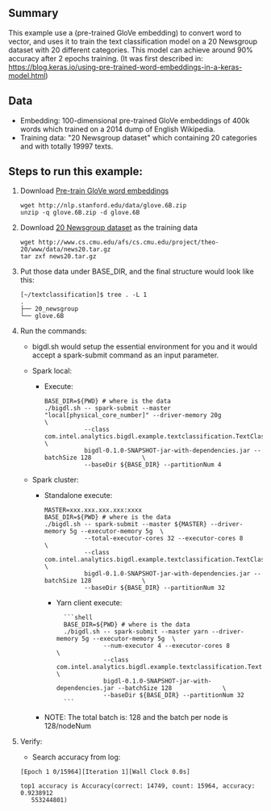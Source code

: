 ## Summary
 This example use a (pre-trained GloVe embedding) to convert word to vector,
 and uses it to train the text classification model on a 20 Newsgroup dataset
 with 20 different categories. This model can achieve around 90% accuracy after 2 epochs training.
(It was first described in: https://blog.keras.io/using-pre-trained-word-embeddings-in-a-keras-model.html)
## Data
* Embedding: 100-dimensional pre-trained GloVe embeddings of 400k words which trained on a 2014 dump of English Wikipedia.
* Training data: "20 Newsgroup dataset" which containing 20 categories and with totally 19997 texts.

## Steps to run this example:
1.  Download [Pre-train GloVe word embeddings](http://nlp.stanford.edu/data/glove.6B.zip)

    ```shell
    wget http://nlp.stanford.edu/data/glove.6B.zip
    unzip -q glove.6B.zip -d glove.6B
    ```

2.  Download [20 Newsgroup dataset](http://www.cs.cmu.edu/afs/cs.cmu.edu/project/theo-20/www/data/news20.html) as the training data

    ```shell
    wget http://www.cs.cmu.edu/afs/cs.cmu.edu/project/theo-20/www/data/news20.tar.gz
    tar zxf news20.tar.gz
    ```

3.  Put those data under BASE_DIR, and the final structure would look like this:

    ```
    [~/textclassification]$ tree . -L 1
    .
    ├── 20_newsgroup
    └── glove.6B
    ```

4.  Run the commands:
    * bigdl.sh would setup the essential environment for you and it would accept a spark-submit command as an input parameter.
    * Spark local:
      * Execute:

        ```shell
        BASE_DIR=${PWD} # where is the data
        ./bigdl.sh -- spark-submit --master "local[physical_core_number]" --driver-memory 20g                     \
                   --class com.intel.analytics.bigdl.example.textclassification.TextClassifier \
                   bigdl-0.1.0-SNAPSHOT-jar-with-dependencies.jar --batchSize 128              \
                   --baseDir ${BASE_DIR} --partitionNum 4
        ```

    * Spark cluster:
      * Standalone execute:

        ```shell
        MASTER=xxx.xxx.xxx.xxx:xxxx
        BASE_DIR=${PWD} # where is the data
        ./bigdl.sh -- spark-submit --master ${MASTER} --driver-memory 5g --executor-memory 5g  \
                   --total-executor-cores 32 --executor-cores 8                                \
                   --class com.intel.analytics.bigdl.example.textclassification.TextClassifier \
                   bigdl-0.1.0-SNAPSHOT-jar-with-dependencies.jar --batchSize 128              \
                   --baseDir ${BASE_DIR} --partitionNum 32
        ```
        * Yarn client execute:
        
                ```shell
                BASE_DIR=${PWD} # where is the data
                ./bigdl.sh -- spark-submit --master yarn --driver-memory 5g --executor-memory 5g  \
                           --num-executor 4 --executor-cores 8                                \
                           --class com.intel.analytics.bigdl.example.textclassification.TextClassifier \
                           bigdl-0.1.0-SNAPSHOT-jar-with-dependencies.jar --batchSize 128              \
                           --baseDir ${BASE_DIR} --partitionNum 32
                ```

      * NOTE: The total batch is: 128 and the batch per node is 128/nodeNum

4. Verify:
   * Search accuracy from log:
   ``` 
   [Epoch 1 0/15964][Iteration 1][Wall Clock 0.0s]
   
   top1 accuracy is Accuracy(correct: 14749, count: 15964, accuracy: 0.9238912
      553244801)

